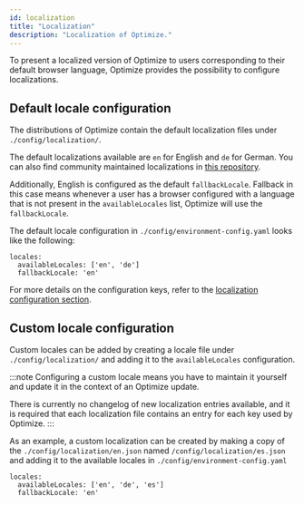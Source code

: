 ```yaml
---
id: localization
title: "Localization"
description: "Localization of Optimize."
---
```


To present a localized version of Optimize to users corresponding to their default browser language, Optimize provides the possibility to configure localizations.

## Default locale configuration

The distributions of Optimize contain the default localization files under `./config/localization/`.

The default localizations available are `en` for English and `de` for German. You can also find community maintained localizations in [this repository](https://github.com/camunda/camunda-optimize-translations).

Additionally, English is configured as the default `fallbackLocale`. Fallback in this case means whenever a user has a browser configured with a language that is not present in the `availableLocales` list, Optimize will use the `fallbackLocale`.

The default locale configuration in `./config/environment-config.yaml` looks like the following:

```
locales:
  availableLocales: ['en', 'de']
  fallbackLocale: 'en'
```

For more details on the configuration keys, refer to the [localization configuration section](../configuration/system-configuration.md#localization).

## Custom locale configuration

Custom locales can be added by creating a locale file under `./config/localization/` and adding it to the `availableLocales` configuration.

:::note
Configuring a custom locale means you have to maintain it yourself and update it in the context of an Optimize update.

There is currently no changelog of new localization entries available, and it is required that each localization file contains an entry for each key used by Optimize.
:::

As an example, a custom localization can be created by making a copy of the `./config/localization/en.json` named `/config/localization/es.json` and adding it to the available locales in `./config/environment-config.yaml`

```
locales:
  availableLocales: ['en', 'de', 'es']
  fallbackLocale: 'en'
```

